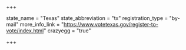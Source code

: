 +++

state_name = "Texas"
state_abbreviation = "tx"
registration_type = "by-mail"
more_info_link = "https://www.votetexas.gov/register-to-vote/index.html"
crazyegg = "true"

+++